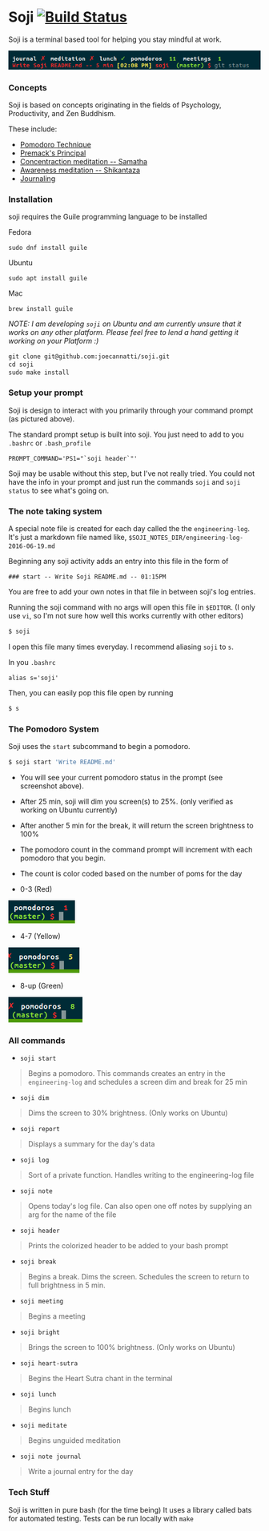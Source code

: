 # Soji [![Build Status](https://travis-ci.org/joecannatti/soji.svg?branch=master)](https://travis-ci.org/joecannatti/soji)

Soji is a terminal based tool for helping you stay mindful at work.

![Alt text](readme_images/prompt.png?raw=true "Title")


### Concepts

Soji is based on concepts originating in the fields of Psychology, Productivity, and Zen Buddhism.

These include:
  * [Pomodoro Technique](https://en.wikipedia.org/wiki/Pomodoro_Technique)
  * [Premack's Principal](https://en.wikipedia.org/wiki/Premack%27s_principle)
  * [Concentraction meditation -- Samatha](https://en.wikipedia.org/wiki/Samatha)
  * [Awareness meditation -- Shikantaza](https://en.wikipedia.org/wiki/Shikantaza)
  * [Journaling](https://en.wikipedia.org/wiki/Journal_therapy)


### Installation

soji requires the Guile programming language to be installed

Fedora
```
sudo dnf install guile
```

Ubuntu
```
sudo apt install guile
```

Mac
```
brew install guile
```

_NOTE: I am developing `soji` on Ubuntu and am currently unsure that it works on any other platform. Please feel free to lend a hand getting it working on your Platform :)_

```
git clone git@github.com:joecannatti/soji.git
cd soji
sudo make install
```

### Setup your prompt

Soji is design to interact with you primarily through your command prompt (as pictured above). 

The standard prompt setup is built into soji. You just need to add to you `.bashrc` or `.bash_profile`

```
PROMPT_COMMAND='PS1="`soji header`"'
```

Soji may be usable without this step, but I've not really tried. You could not have the info in your prompt and just run the commands `soji` and `soji status` to see what's going on.

### The note taking system

A special note file is created for each day called the the `engineering-log`. It's just a markdown file named like, `$SOJI_NOTES_DIR/engineering-log-2016-06-19.md`

Beginning any soji activity adds an entry into this file in the form of

```
### start -- Write Soji README.md -- 01:15PM
```

You are free to add your own notes in that file in between soji's log entries. 

Running the soji command with no args will open this file in `$EDITOR`. (I only use `vi`, so I'm not sure how well this works currently with other editors)

```bash
$ soji
```
I open this file many times everyday. I recommend aliasing `soji` to `s`.

In you `.bashrc`

```
alias s='soji'
```

Then, you can easily pop this file open by running

```bash
$ s
```

### The Pomodoro System

Soji uses the `start` subcommand to begin a pomodoro. 

```bash
$ soji start 'Write README.md'
```

* You will see your current pomodoro status in the prompt (see screenshot above).
* After 25 min, soji will dim you screen(s) to 25%. (only verified as working on Ubuntu currently)
* After another 5 min for the break, it will return the screen brightness to 100%
* The pomodoro count in the command prompt will increment with each pomodoro that you begin.
* The count is color coded based on the number of poms for the day

* 0-3 (Red)

![Alt text](readme_images/1pom.png?raw=true "Title")

* 4-7 (Yellow)

![Alt text](readme_images/5pom.png?raw=true "Title")

* 8-up (Green)

![Alt text](readme_images/8pom.png?raw=true "Title")



### All commands

* `soji start`

> Begins a pomodoro. This commands creates an entry in the `engineering-log` and schedules a screen dim and break for 25 min

* `soji dim`

> Dims the screen to 30% brightness. (Only works on Ubuntu)

* `soji report`

> Displays a summary for the day's data

* `soji log`

> Sort of a private function. Handles writing to the engineering-log file

* `soji note`

> Opens today's log file. Can also open one off notes by supplying an arg for the name of the file

* `soji header`

> Prints the colorized header to be added to your bash prompt

* `soji break`

> Begins a break. Dims the screen. Schedules the screen to return to full brightness in 5 min.

* `soji meeting`

> Begins a meeting 

* `soji bright`

> Brings the screen to 100% brightness. (Only works on Ubuntu)

* `soji heart-sutra`

> Begins the Heart Sutra chant in the terminal

* `soji lunch`

> Begins lunch

* `soji meditate`

> Begins unguided meditation 

* `soji note journal`

> Write a journal entry for the day


### Tech Stuff

Soji is written in pure bash (for the time being)
It uses a library called bats for automated testing.
Tests can be run locally with `make`
